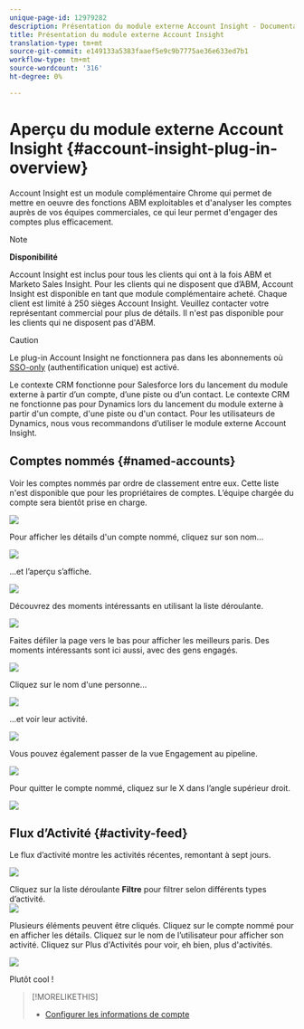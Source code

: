 ```yaml
---
unique-page-id: 12979282
description: Présentation du module externe Account Insight - Documentation sur le marketing - Documentation du produit
title: Présentation du module externe Account Insight
translation-type: tm+mt
source-git-commit: e149133a5383faaef5e9c9b7775ae36e633ed7b1
workflow-type: tm+mt
source-wordcount: '316'
ht-degree: 0%

---
```



# Aperçu du module externe Account Insight {#account-insight-plug-in-overview}

Account Insight est un module complémentaire Chrome qui permet de mettre en oeuvre des fonctions ABM exploitables et d&#39;analyser les comptes auprès de vos équipes commerciales, ce qui leur permet d&#39;engager des comptes plus efficacement.

>[!NOTE]
>
>**Disponibilité**
>
>Account Insight est inclus pour tous les clients qui ont à la fois ABM et Marketo Sales Insight. Pour les clients qui ne disposent que d’ABM, Account Insight est disponible en tant que module complémentaire acheté. Chaque client est limité à 250 sièges Account Insight. Veuillez contacter votre représentant commercial pour plus de détails. Il n&#39;est pas disponible pour les clients qui ne disposent pas d&#39;ABM.

>[!CAUTION]
>
>Le plug-in Account Insight ne fonctionnera pas dans les abonnements où [SSO-only](http://docs.marketo.com/display/DOCS/Restrict+User+Login+to+SSO+Only) (authentification unique) est activé.
>
>Le contexte CRM fonctionne pour Salesforce lors du lancement du module externe à partir d’un compte, d’une piste ou d’un contact. Le contexte CRM ne fonctionne pas pour Dynamics lors du lancement du module externe à partir d&#39;un compte, d&#39;une piste ou d&#39;un contact. Pour les utilisateurs de Dynamics, nous vous recommandons d’utiliser le module externe Account Insight.

## Comptes nommés {#named-accounts}

Voir les comptes nommés par ordre de classement entre eux. Cette liste n&#39;est disponible que pour les propriétaires de comptes. L’équipe chargée du compte sera bientôt prise en charge.

![](assets/na1.png)

Pour afficher les détails d&#39;un compte nommé, cliquez sur son nom...

![](assets/na3.png)

...et l’aperçu s’affiche.

![](assets/na4.png)

Découvrez des moments intéressants en utilisant la liste déroulante.

![](assets/na5.png)

Faites défiler la page vers le bas pour afficher les meilleurs paris. Des moments intéressants sont ici aussi, avec des gens engagés.

![](assets/na6.png)

Cliquez sur le nom d&#39;une personne...

![](assets/na7.png)

...et voir leur activité.

![](assets/na8.png)

Vous pouvez également passer de la vue Engagement au pipeline.

![](assets/na9.png)

Pour quitter le compte nommé, cliquez sur le X dans l’angle supérieur droit.

![](assets/na10.png)

## Flux d’Activité {#activity-feed}

Le flux d’activité montre les activités récentes, remontant à sept jours.

![](assets/af1.png)

Cliquez sur la liste déroulante **Filtre** pour filtrer selon différents types d’activité.\
![](assets/af2.png)

Plusieurs éléments peuvent être cliqués. Cliquez sur le compte nommé pour en afficher les détails. Cliquez sur le nom de l’utilisateur pour afficher son activité. Cliquez sur Plus d&#39;Activités pour voir, eh bien, plus d&#39;activités.

![](assets/af3.png)

Plutôt cool !

>[!MORELIKETHIS]
>
>* [Configurer les informations de compte](set-up-account-insight.md)

>



